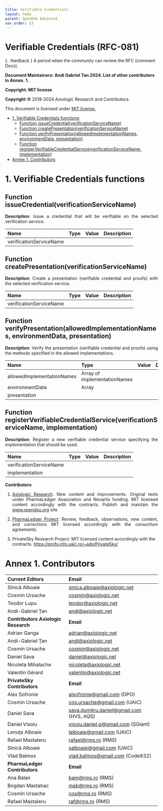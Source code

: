 ```yaml
---
title: Verifiable Credentials 
layout: home
parent: OpenDSU Advanced
nav_order: 13
---
```



# **Verifiable Credentials (RFC-081)**

{: .feedback }
A period when the community can review the RFC (comment Docs).


**Document Maintainers: Andi Gabriel Tan 2024. List of other contributors in Annex. 1.**

**Copyright: MIT license**

 **Copyright** © 2018-2024 Axiologic Research and Contributors.

This document is licensed under [MIT license.](https://en.wikipedia.org/wiki/MIT_License)

<!-- TOC -->
* [1. Verifiable Credentials functions](#1-verifiable-credentials-functions)
  * [Function issueCredential(verificationServiceName)](#function-issuecredentialverificationservicename)
  * [Function createPresentation(verificationServiceName)](#function-createpresentationverificationservicename)
  * [Function verifyPresentation(allowedImplementationNames, environmentData, presentation)](#function-verifypresentationallowedimplementationnames-environmentdata-presentation)
  * [Function registerVerifiableCredentialService(verificationServiceName, implementation)](#function-registerverifiablecredentialserviceverificationservicename-implementation)
* [Annex 1. Contributors](#annex-1-contributors)
<!-- TOC -->


# **1. Verifiable Credentials functions**

## Function issueCredential(verificationServiceName)

<p style='text-align: justify;'><b>Description</b>:  Issue a credential that will be verifiable on the selected verification service.
</p>

| **Name**                 | **Type** | **Value** | **Description** |
|:-------------------------|:---------|:----------|:----------------|
| verificationServiceName  |          |           |                 |


## Function createPresentation(verificationServiceName)

<p style='text-align: justify;'><b>Description</b>: Create a presentation (verifiable credential and proofs)  with the selected verification service. 
</p>


| **Name**                 | **Type** | **Value** | **Description** |
|:-------------------------|:---------|:----------|:----------------|
| verificationServiceName  |          |           |                 |


## Function verifyPresentation(allowedImplementationNames, environmentData, presentation)

<p style='text-align: justify;'><b>Description</b>: Verify the presentation (verifiable credential and proofs) using the methods specified in the allowed implementations.
</p>


| **Name**                   | **Type**                     | **Value** | **Description** |
|:---------------------------|:-----------------------------|:----------|:----------------|
| allowedImplementationNames | Array of implementationNames |           |                 |
| environmentData            | Array                        |           |                 |
| presentation               |                              |           |                 |



## Function registerVerifiableCredentialService(verificationServiceName, implementation)

<p style='text-align: justify;'><b>Description</b>: Register a new verifiable credential service specifying the implementation that should be used.
</p>


| **Name**                    | **Type**                      | **Value**  | **Description**  |
|:----------------------------|:------------------------------|:-----------|:-----------------|
| verificationServiceName     |                               |            |
| implementation              |                               |            |                  |




**Contributors**

1. <p style='text-align: justify;'><a href="https://www.axiologic.net/">Axiologic Research</a>: New content and improvements. Original texts under PharmaLedger Association and Novartis funding. MIT licensed content accordingly with the contracts. Publish and maintain the <a href="https://www.opendsu.org/">www.opendsu.org</a> site.

2. <p style='text-align: justify;'><a href="https://pharmaledger.org/">PharmaLedger Project</a>: Review, feedback, observations, new content, and corrections MIT licensed accordingly with the consortium agreements.

3. PrivateSky Research Project: MIT licensed content accordingly with the contracts. 
<a href="https://profs.info.uaic.ro/~ads/PrivateSky/"> https://profs.info.uaic.ro/~ads/PrivateSky/</a>




# **Annex 1. Contributors**

| **Current Editors**                  | **Email**                                |
|:-------------------------------------|:-----------------------------------------|
| Sînică Alboaie                       | sinica.alboaie@axiologic.net             |
| Cosmin Ursache                       | cosmin@axiologic.net                     |
| Teodor Lupu                          | teodor@axiologic.net                     |
| Andi-Gabriel Țan                     | andi@axiologic.net                       |
| **Contributors Axiologic Research**  | **Email**                                |
| Adrian Ganga                         | adrian@axiologic.net                     |
| Andi-Gabriel Țan                     | andi@axiologic.net                       |
| Cosmin Ursache                       | cosmin@axiologic.net                     |
| Daniel Sava                          | daniel@axiologic.net                     |
| Nicoleta Mihalache                   | nicoleta@axiologic.net                   |
| Valentin Gérard                      | valentin@axiologic.net                   |
| **PrivateSky Contributors**          | **Email**                                |
| Alex Sofronie                        | alsofronie@gmail.com (DPO)               |
| Cosmin Ursache                       | cos.ursache@gmail.com (UAIC)             |
| Daniel Sava                          | sava.dumitru.daniel@gmail.com (HVS, AQS) |
| Daniel Visoiu                        | visoiu.daniel.g@gmail.com (SGiant)       |
| Lenuța Alboaie                       | lalboaie@gmail.com (UAIC)                |
| Rafael Mastaleru                     | rafael@rms.ro (RMS)                      |
| Sînică Alboaie                       | salboaie@gmail.com (UAIC)                |
| Vlad Balmos                          | vlad.balmos@gmail.com (Code932)          |
| **PharmaLedger Contributors**        | **Email**                                |
| Ana Balan                            | bam@rms.ro (RMS)                         |
| Bogdan Mastahac                      | mab@rms.ro (RMS)                         |
| Cosmin Ursache                       | cos@rms.ro (RMS)                         |
| Rafael Mastaleru                     | raf@rms.ro (RMS)                         |


	

	

	

